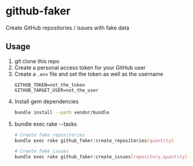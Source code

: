 # github-faker
Create GitHub repositories / issues with fake data

## Usage

1. git clone this repo
2. Create a personal access token for your GitHub user
3. Create a `.env` file and set the token as well as the username
    ```
    GITHUB_TOKEN=not_the_token
    GITHUB_TARGET_USER=not_the_user
    ```
4. Install gem dependencies
    ```bash
    bundle install --path vendor/bundle
    ```
5. bundle exec rake --tasks
    ```bash
    # Create fake repositories
    bundle exec rake github_faker:create_repositories[quantity]
    
    # Create fake issues
    bundle exec rake github_faker:create_issues[repository,quantity]
```
